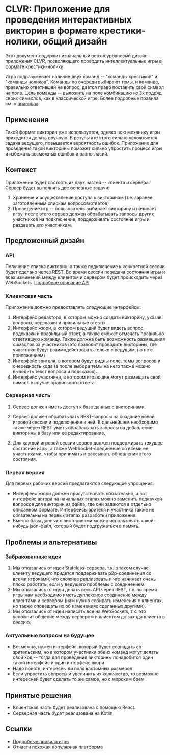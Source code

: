 # CLVR: Приложение для проведения интерактивных викторин в формате крестики-нолики, общий дизайн

Этот документ содержит изначальный верхнеуровневый дизайн приложения CLVR, позволяющего проводить интеллектуальные игры в формате крестики-нолики.

Игра подразумевает наличие двух команд -- "команды крестиков" и "команды ноликов".
Команды по очереди выбирают темы, и команде, правильно ответившей на вопрос, дается право поставить свой символ на поле.
Цель команды -- выложить на поле комбинацию из 3х подряд своих символов, как в классической игре.
Более подробные правила см. в [правилах](https://gist.github.com/sh-ad/07676a0a3d56b577f4abfa0d477b9d9b). 

## Применения

Такой формат викторин уже используется, однако всю механику игры приходится делать вручную.
В результате этого сильно усложняется задача ведущего, повышается вероятность ошибок.
Приложение для проведения такой викторины поможет сильно упростить процесс игры и избежать возможных ошибок и разногласий.

## Контекст

Приложение будет состоять из двух частей -- клиента и сервера.
Сервер будет выполнять две основные задачи:
1. Хранение и осуществление доступа к викторинам (т.е. заранее заготовленным спискам вопросов/ответов)
2. Проведение игр -- пользователь выбирает викторину и начинает игру, после этого сервер должен обрабатывать запросы других участников на подключение, поддерживать состояние игры и раздавать его участникам.

## Предложенный дизайн

### API

Получение списка викторин, а также подключение к конкретной сессии будет сделано через REST.
Во время сессии передача состояния игры и всех изминений между клиентом и сервером будет происходить через WebSockets.
[Подробное описание API](API-doc.md)

### Клиентская часть

Приложение должно предоставлять следующие интерфейсы:
  1. Интерфейс редактора, в котором можно создать викторину, указав вопросы, подсказки и правильные отевты
  2. Интерфейс жюри, в котором ведущий будет видеть вопрос, подсказки и правильный ответ, а также сможет отмечать правильно ответившую команду.
  Также должна быть возможность размещения символов за участников
  (это позволит проводить викторины, где участники будут взаимодействовать только с ведущим, но не с приложением)
  3. Интерфейс зрителя, в котором будут видны поле, темы вопросов и очередность хода (а после выбора темы на него также можно выводить текст вопроса и подсказок).
  4. Интерфейс участника, в котором играющие могут размещать свой символ в случае правильного ответа
 

### Серверная часть

1. Сервер должен иметь доступ к базе данных с викторинами.

2. Сервер должен обрабатывать REST-запросы на создание новой игровой сессии и подключение к ней. В дальнейшем необходимо также через REST уметь обрабатывать запросы на добавление викторины в базу или ее редактирование.

3. Для каждой игровой сессии сервер должен поддерживать текущее состояние игры, а также WebSocket-соединение со всеми ее участниками, чтобы принимать и рассылать обновления этого состояния.


### Первая версия

Для первых рабочих версий предлагаются следующие упрощения:

* Интерфейс жюри должен присутствовать обязательно, а вот интерфейс автора на начальных этапах можно заменить подкачкой вопросов для викторин из файла, где они задаются в отдельно описанном формате.
  Интерфейсы зрителя и участника также не обязательны на первых этапах разработки приложения.
* Вместо базы данных с викторинами можно использовать какой-нибудь json-файл, который будет подгружаться в память.


## Проблемы и альтернативы

### Забракованные идеи

1. Мы отказались от идеи Stateless-сервера, т.к. в таком случае клиенту ведущего придется поддерживать p2p-соединения со всеми игроками, что сложнее реализовать и что начинает очень плохо работать, если у ведущего проблемы с соединением.
2. Мы отказались от идеи делать весь API через REST, т.к. во время игры нам необходимо иметь дуплексное соединение между клиентами и сервером (нам нужно собирать изменения о клиентах, но также оповещать их об изменениях сделанных другими).
3. Мы отказались от идеи написать все на WebSockets, т.к. это усложнит общение между сервером и клиентом до захода клиента в сессию.

### Актуальные вопросы на будущее

* Возможно, нужен интерфейс, который будет совпадать со зрительским, но в котором участники обеих команд могут делать свой ход --
  тогда для проведения викторины понадобится один такой интерфейс и один интерфейс жюри
* Надо понять, интересны ли поля кастомных размеров
* Если упростить вопросы и увеличить их количество, то возможно интересней будет сделать то же самое, но с морским боем

## Принятые решения

- Клиентская часть будет реализована с помощью React.
- Серверная часть будет реализована на Kotlin

## Ссылки

- [Подробные правила игры](https://gist.github.com/sh-ad/07676a0a3d56b577f4abfa0d477b9d9b)
- [Отчасти похожая популярная платформа](http://kahoot.it)
